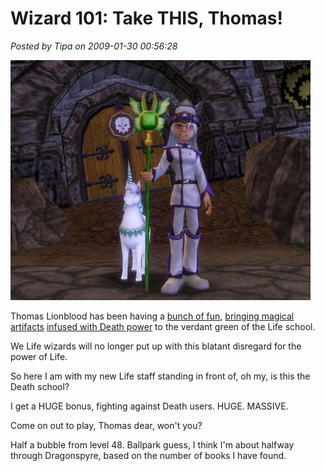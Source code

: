 # Wizard 101: Take THIS, Thomas!

*Posted by Tipa on 2009-01-30 00:56:28*

![](../../../uploads/2009/01/wizardgraphicalclient-2009-01-30-00-46-52-98.jpg "wizardgraphicalclient-2009-01-30-00-46-52-98")

Thomas Lionblood has been having a [bunch of fun](http://thefriendlynecromancer.blogspot.com/2009/01/tres-de-smarmy.html), [bringing magical artifacts](http://thefriendlynecromancer.blogspot.com/2009/01/smarmy-part-duex.html) [infused with Death power](http://thefriendlynecromancer.blogspot.com/2009/01/terminus.html) to the verdant green of the Life school.

We Life wizards will no longer put up with this blatant disregard for the power of Life.

So here I am with my new Life staff standing in front of, oh my, is this the Death school?

I get a HUGE bonus, fighting against Death users. HUGE. MASSIVE.

Come on out to play, Thomas dear, won't you?

Half a bubble from level 48. Ballpark guess, I think I'm about halfway through Dragonspyre, based on the number of books I have found.

